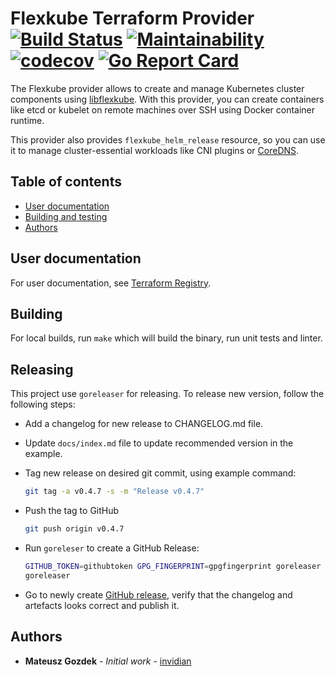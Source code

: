 # Flexkube Terraform Provider [![Build Status](https://travis-ci.com/flexkube/terraform-provider-flexkube.svg?branch=master)](https://travis-ci.com/flexkube/terraform-provider-flexkube) [![Maintainability](https://api.codeclimate.com/v1/badges/bc27e5bc32a9b40efaa0/maintainability)](https://codeclimate.com/github/flexkube/terraform-provider-flexkube/maintainability) [![codecov](https://codecov.io/gh/flexkube/terraform-provider-flexkube/branch/master/graph/badge.svg)](https://codecov.io/gh/flexkube/terraform-provider-flexkube) [![Go Report Card](https://goreportcard.com/badge/github.com/flexkube/terraform-provider-flexkube)](https://goreportcard.com/report/github.com/flexkube/terraform-provider-flexkube)

The Flexkube provider allows to create and manage Kubernetes cluster components using [libflexkube](https://github.com/flexkube/libflexkube). With this provider, you can create containers like etcd or kubelet on remote machines over SSH using Docker container runtime.

This provider also provides `flexkube_helm_release` resource, so you can use it to manage cluster-essential workloads like CNI plugins or [CoreDNS](https://coredns.io/).

## Table of contents
* [User documentation](#user-documentation)
* [Building and testing](#building-and-testing)
* [Authors](#authors)

## User documentation

For user documentation, see [Terraform Registry](https://registry.terraform.io/providers/flexkube/flexkube/latest/docs).

## Building

For local builds, run `make` which will build the binary, run unit tests and linter.

## Releasing

This project use `goreleaser` for releasing. To release new version, follow the following steps:

* Add a changelog for new release to CHANGELOG.md file.

* Update `docs/index.md` file to update recommended version in the example.

* Tag new release on desired git commit, using example command:

  ```sh
  git tag -a v0.4.7 -s -m "Release v0.4.7"
  ```

* Push the tag to GitHub
  ```sh
  git push origin v0.4.7
  ```

* Run `goreleser` to create a GitHub Release:
  ```sh
  GITHUB_TOKEN=githubtoken GPG_FINGERPRINT=gpgfingerprint goreleaser release --release-notes <(go run github.com/rcmachado/changelog show 0.4.7)
  goreleaser
  ```

* Go to newly create [GitHub release](https://github.com/flexkube/terraform-provider-flexkube/releases/tag/v0.4.7), verify that the changelog
  and artefacts looks correct and publish it.

## Authors

* **Mateusz Gozdek** - *Initial work* - [invidian](https://github.com/invidian)
